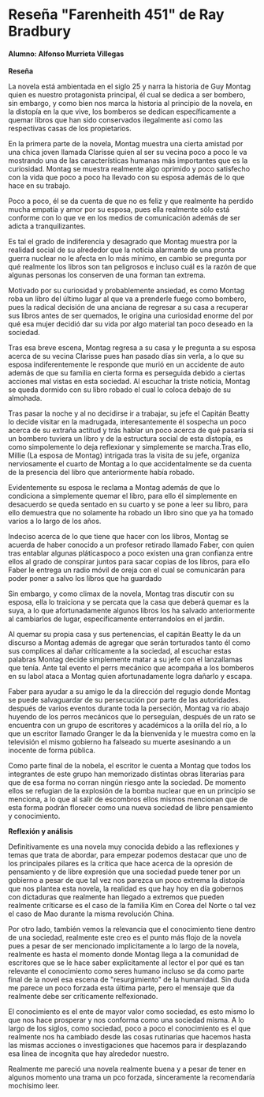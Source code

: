 # Reseña "Farenheith 451" de Ray Bradbury



#### Alumno: Alfonso Murrieta Villegas



**Reseña**

La novela está ambientada en el siglo 25 y narra la historia de Guy Montag quien es nuestro protagonista principal, él cual se dedica a ser bombero, sin embargo, y como bien nos marca la historia al principio de la novela, en la distopía en la que vive, los bomberos se dedican específicamente a quemar libros que han sido conservados ilegalmente así como las respectivas casas de los propietarios.

En la primera parte de la novela, Montag  muestra una cierta amistad por una chica joven llamada Clarisse quien al ser su vecina poco a poco le va mostrando una de las características humanas más importantes que es la curiosidad. Montag se muestra realmente algo oprimido y poco satisfecho con la vida que poco a poco ha llevado con su esposa además de lo que hace en su trabajo.

Poco a poco, él se da cuenta de que no es feliz y que realmente ha perdido mucha empatía y amor por su esposa, pues ella realmente sólo está conforme con lo que ve en los medios de comunicación además de ser adicta a tranquilizantes.

Es tal el grado de indiferencia y desagrado que Montag muestra por la realidad social de su alrededor que la noticia alarmante de una pronta guerra nuclear no le afecta en lo más mínimo, en cambio se pregunta por qué realmente los libros son tan peligrosos e incluso cuál es la razón de que algunas personas los conserven de una forman tan extrema.

Motivado por su curiosidad y probablemente ansiedad, es como Montag roba un libro del último lugar al que va a prenderle fuego como bombero, pues la radical decisión de una anciana de regresar a su casa a recuperar sus libros antes de ser quemados, le origina una curiosidad enorme del por qué esa mujer decidió dar su vida por algo material tan poco deseado en la sociedad.

Tras esa breve escena, Montag regresa a su casa y le pregunta a su esposa acerca de su vecina Clarisse pues han pasado días sin verla, a lo que su esposa indiferentemente le responde que murió en un accidente de auto además de que su familia en cierta forma es perseguida debido a ciertas acciones mal vistas en esta sociedad. Al escuchar la triste noticia, Montag se  queda dormido con su libro robado el cual lo coloca debajo de su almohada.

Tras pasar la noche y al no decidirse ir a trabajar, su jefe el Capitán Beatty lo decide visitar en la madrugada, interesantemente él sospecha un poco acerca de su extraña actitud y trás hablar un poco acerca de qué pasaría si un bombero tuviera un libro y de la estructura social de esta distopía, es como simpolemente lo deja reflexionar y simplemente se marcha.Tras ello, Millie (La esposa de Montag) intrigada   tras la visita de su jefe, organiza nerviosamente el cuarto de Montag a lo que accidentalmente se da cuenta de la presencia del libro que anteriormente había robado.

Evidentemente su esposa le reclama a Montag además de que lo condiciona a simplemente quemar el libro, para ello él simplemente en desacuerdo se queda sentado en su cuarto y se pone a leer su libro, para ello demuestra que no solamente ha robado un libro sino que ya ha tomado varios a lo largo de los años.

Indeciso acerca  de lo que tiene que hacer con los libros, Montag se acuerda de haber conocido a un  profesor retirado llamado Faber, con quien tras entablar algunas pláticaspoco a poco existen una gran confianza entre ellos al grado de conspirar juntos para sacar copias de los libros, para ello Faber le entrega un radio móvil de oreja con el cual se comunicarán para poder poner a salvo los libros que ha guardado

Sin embargo, y como climax de la novela, Montag tras discutir con su esposa, ella lo traiciona y se percata que la casa que deberá quemar es la suya, a lo que afortunadamente algunos libros los ha salvado anteriormente al cambiarlos de lugar, específicamente enterrandolos en el jardín.



Al quemar su propia casa y sus pertenencias, el capitán Beatty le da un discurso a Montag además de agregar que serán torturados tanto él como sus complices al dañar críticamente a la sociedad, al escuchar estas palabras Montag decide simplemente matar a su jefe con el lanzallamas que tenía. Ante tal evento el perrs mecánico que acompaña a los bomberos en su labol ataca a Montag quien afortunadamente logra dañarlo y escapa.

Faber para ayudar a su amigo le da la dirección del regugio donde Montag se puede salvaguardar de su persecución por parte de las autoridades. después de varios eventos durante toda la perseción, Montag va río abajo huyendo de los perros mecánicos que lo perseguían, después de un rato se encuentra con un grupo de escritores y académicos a la orilla del río, a lo que un escritor llamado Granger le da la bienvenida y le muestra como en la televisión el mismo gobierno ha falseado su muerte asesinando a un inocente de forma pública.

Como parte final de la nobela, el escritor le cuenta a Montag que todos los integrantes de este grupo han memorizado distintas obras literarias para que de esa forma no corran ningún riesgo ante la sociedad. De momento ellos se refugian de la explosión de la bomba nuclear que en un principio se menciona, a lo que al salir de escombros ellos mismos mencionan que de esta forma podrán florecer como una nueva sociedad de libre pensamiento y conocimiento.



**Reflexión y análisis** 

Definitivamente es una novela muy conocida debido a las reflexiones y temas que trata de abordar,  para empezar podemos destacar que uno de los principales pilares es la crítica que hace acerca de la opresión de pensamiento y de libre expresión que una sociedad puede tener por un gobierno a pesar de que tal vez nos parezca un poco extrema la distopía que nos plantea esta novela, la realidad es que hay hoy en día gobernos con dictaduras que realmente han llegado a extremos que pueden realmente críticarse es el caso de la familia Kim en Corea del Norte o tal vez el caso de Mao durante la misma revolución China. 

Por otro lado, también vemos la relevancia que el conocimiento tiene dentro de una sociedad, realmente este creo es el punto más flojo de la novela pues a pesar de ser mencionado implicitamente a lo largo de la novela, realmente es hasta el momento donde Montag llega a la comunidad de escritores que se le hace saber explicitamente al lector el por qué es tan relevante el conocimiento como seres humano incluso se da como parte final de la novel esa escena de "resurgimiento" de la humanidad. Sin duda me parece un poco forzada esta última parte, pero el mensaje que da realmente debe ser críticamente relfexionado.

El conocimiento es el ente de mayor valor como sociedad, es esto mismo lo que nos hace prosperar y nos conforma como una sociedad misma. A lo largo de los siglos, como sociedad, poco a poco el conocimiento es el que realmente nos ha cambiado desde las cosas rutinarias que hacemos hasta las mismas acciones o investigaciones que hacemos  para ir desplazando esa línea de incognita que hay alrededor nuestro.

Realmente me pareció una novela realmente buena y a pesar de tener en algunos momento una trama un pco forzada, sinceramente la recomendaría mochísimo leer.